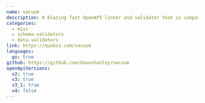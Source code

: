 ```yaml
---
name: vacuum
description: A blazing fast OpenAPI linter and validator that is compatible with Spectral rulesets, and designed for enterprise-grade speed and scale.
categories:
  - misc
  - schema-validators
  - data-validators
link: https://quobix.com/vacuum
languages:
  go: true
github: https://github.com/daveshanley/vacuum
openApiVersions:
  v2: true
  v3: true
  v3_1: true
  v4: false
---
```

